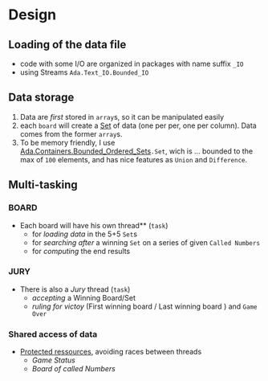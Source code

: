 # Design

## Loading of the data file
- code with some I/O are  organized in packages with name suffix `_IO`
- using Streams `Ada.Text_IO.Bounded_IO`

## Data storage
1. Data are *first* stored in `array`s, so it can be manipulated easily
2. each `board` will create a [Set](http://www.ada-auth.org/standards/12rm/html/RM-A-18-7.html) of data (one per per, one per column). Data comes from the former `array`s.
3. To be memory friendly, I use [Ada.Containers.Bounded_Ordered_Sets](http://www.ada-auth.org/standards/12rm/html/RM-A-18-24.html)`.Set`, wich is ... bounded to the max of `100` elements, and has nice features as `Union` and `Difference`.

## Multi-tasking
### BOARD
- Each board will have his own thread** (`task`)
     - for *loading data* in the 5+5 `Set`s
     - for *searching after* a winning `Set` on a series of given `Called Numbers`
     - for *computing* the end results


### JURY
* There is also a *Jury* thread (`task`)
  - *accepting* a Winning Board/Set
  - *ruling for victoy* (First winning board / Last winning board ) and `Game Over`

### Shared access of data
- [Protected ressources](http://www.ada-auth.org/standards/12rm/html/RM-9-4.html), avoiding races between threads
  - *Game Status*
  - *Board of called Numbers*


